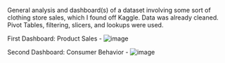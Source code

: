 General analysis and dashboard(s) of a dataset involving some sort of clothing store sales, which I found off Kaggle. Data was already cleaned. Pivot Tables, filtering, slicers, and lookups were used.

First Dashboard: Product Sales -
![image](https://github.com/nbran3/Portfolio/assets/106123749/36a1b956-40d2-4320-bfc6-41df88a6acb9)

Second Dashboard: Consumer Behavior - 
![image](https://github.com/nbran3/Portfolio/assets/106123749/f0f65ab6-2b58-471e-a583-8c3884012a3a)
